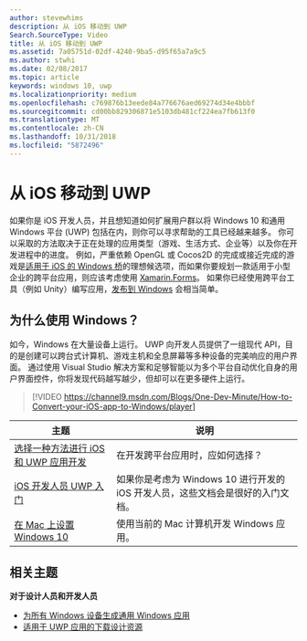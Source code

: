 ```yaml
---
author: stevewhims
description: 从 iOS 移动到 UWP
Search.SourceType: Video
title: 从 iOS 移动到 UWP
ms.assetid: 7a05751d-02df-4240-9ba5-d95f65a7a9c5
ms.author: stwhi
ms.date: 02/08/2017
ms.topic: article
keywords: windows 10, uwp
ms.localizationpriority: medium
ms.openlocfilehash: c769876b13eede84a776676aed69274d34e4bbbf
ms.sourcegitcommit: cd00bb829306871e5103db481cf224ea7fb613f0
ms.translationtype: MT
ms.contentlocale: zh-CN
ms.lasthandoff: 10/31/2018
ms.locfileid: "5872496"
---
```

# <a name="move-from-ios-to-uwp"></a>从 iOS 移动到 UWP

如果你是 iOS 开发人员，并且想知道如何扩展用户群以将 Windows 10 和通用 Windows 平台 (UWP) 包括在内，则你可以寻求帮助的工具已经越来越多。 你可以采取的方法取决于正在处理的应用类型（游戏、生活方式、企业等）以及你在开发进程中的进度。 例如，严重依赖 OpenGL 或 Cocos2D 的完成或接近完成的游戏是[适用于 iOS 的 Windows 桥](https://dev.windows.com/bridges/ios)的理想候选项，而如果你要规划一款适用于小型企业的跨平台应用，则应该考虑使用 [Xamarin.Forms](https://www.xamarin.com/forms)。 如果你已经使用跨平台工具（例如 Unity）编写应用，[发布到 Windows](http://blogs.unity3d.com/2015/09/09/windows-10-universal-apps-in-unity-5-2/) 会相当简单。

## <a name="why-windows"></a>为什么使用 Windows？

如今，Windows 在大量设备上运行。 UWP 向开发人员提供了一组现代 API，目的是创建可以跨台式计算机、游戏主机和全息屏幕等多种设备的完美响应的用户界面。 通过使用 Visual Studio 解决方案和足够智能以为多个平台自动优化自身的用户界面控件，你将发现代码越写越少，但却可以在更多硬件上运行。

> [!VIDEO https://channel9.msdn.com/Blogs/One-Dev-Minute/How-to-Convert-your-iOS-app-to-Windows/player]

| 主题 | 说明 |
|-------|-------------|
| [选择一种方法进行 iOS 和 UWP 应用开发](selecting-an-approach-to-ios-and-uwp-app-development.md) | 在开发跨平台应用时，应如何选择？ |
| [iOS 开发人员 UWP 入门](getting-started-with-uwp-for-ios-developers.md) | 如果你是考虑为 Windows 10 进行开发的 iOS 开发人员，这些文档会是很好的入门文档。 |
| [在 Mac 上设置 Windows 10](setting-up-your-mac-with-windows-10.md) | 使用当前的 Mac 计算机开发 Windows 应用。 |

## <a name="related-topics"></a>相关主题

**对于设计人员和开发人员**
* [为所有 Windows 设备生成通用 Windows 应用](http://go.microsoft.com/fwlink/p/?LinkID=397871)
* [适用于 UWP 应用的下载设计资源](https://msdn.microsoft.com/library/windows/apps/xaml/bg125377.aspx)
